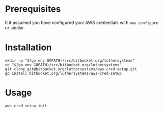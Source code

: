 # Prerequisites

It it assumed you have configured your AWS credentials with `aws configure` or
similar.

# Installation

```
mkdir -p "$(go env GOPATH)/src/bitbucket.org/luthersystems"
cd "$(go env GOPATH)/src/bitbucket.org/luthersystems"
git clone git@bitbucket.org:luthersystems/aws-cred-setup.git
go install bitbucket.org/luthersystems/aws-cred-setup
```

# Usage

```
aws-cred-setup init
```
